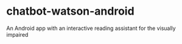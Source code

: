 # chatbot-watson-android
 An Android app with an interactive reading assistant for the visually impaired
